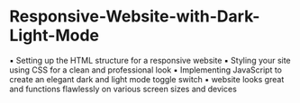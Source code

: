 # Responsive-Website-with-Dark-Light-Mode
▪️ Setting up the HTML structure for a responsive website ▪️ Styling your site using CSS for a clean and professional look ▪️ Implementing JavaScript to create an elegant dark and light mode toggle switch ▪️  website looks great and functions flawlessly on various screen sizes and devices
